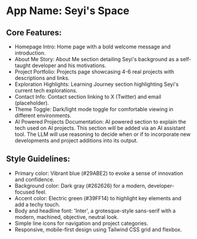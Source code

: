 # **App Name**: Seyi's Space

## Core Features:

- Homepage Intro: Home page with a bold welcome message and introduction.
- About Me Story: About Me section detailing Seyi's background as a self-taught developer and his motivations.
- Project Portfolio: Projects page showcasing 4-6 real projects with descriptions and links.
- Exploration Highlights: Learning Journey section highlighting Seyi's current tech explorations.
- Contact Info: Contact section linking to X (Twitter) and email (placeholder).
- Theme Toggle: Dark/light mode toggle for comfortable viewing in different environments.
- AI Powered Projects Documentation: AI powered section to explain the tech used on AI projects. This section will be added via an AI assistant tool. The LLM will use reasoning to decide when or if to incorporate new developments and project additions into its output.

## Style Guidelines:

- Primary color: Vibrant blue (#29ABE2) to evoke a sense of innovation and confidence.
- Background color: Dark gray (#262626) for a modern, developer-focused feel.
- Accent color: Electric green (#39FF14) to highlight key elements and add a techy touch.
- Body and headline font: 'Inter', a grotesque-style sans-serif with a modern, machined, objective, neutral look.
- Simple line icons for navigation and project categories.
- Responsive, mobile-first design using Tailwind CSS grid and flexbox.